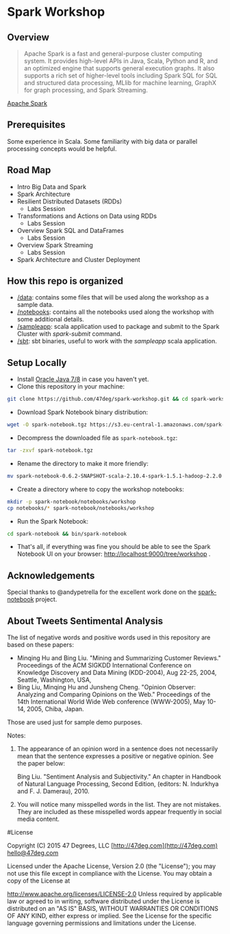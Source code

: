 # Spark Workshop

## Overview

>Apache Spark is a fast and general-purpose cluster computing system. It provides high-level APIs in Java, Scala, Python and R, and an optimized engine that supports general execution graphs. It also supports a rich set of higher-level tools including Spark SQL for SQL and structured data processing, MLlib for machine learning, GraphX for graph processing, and Spark Streaming.

[Apache Spark](http://spark.apache.org/)

## Prerequisites

Some experience in Scala. Some familiarity with big data or parallel processing concepts would be helpful.

## Road Map

* Intro Big Data and Spark
* Spark Architecture
* Resilient Distributed Datasets (RDDs)
	* Labs Session
* Transformations and Actions on Data using RDDs
	* Labs Session
* Overview Spark SQL and DataFrames
	* Labs Session
* Overview Spark Streaming
  * Labs Session
* Spark Architecture and Cluster Deployment

## How this repo is organized

* [/data](./data): contains some files that will be used along the workshop as a sample data.
* [/notebooks](./notebooks): contains all the notebooks used along the workshop with some additional details.
* [/sampleapp](./sampleapp): scala application used to package and submit to the Spark Cluster with _spark-submit_ command.
* [/sbt](./sbt): sbt binaries, useful to work with the *sampleapp* scala application.

## Setup Locally

* Install [Oracle Java 7/8](https://www.oracle.com/java/index.html) in case you haven't yet.
* Clone this repository in your machine:

```bash
git clone https://github.com/47deg/spark-workshop.git && cd spark-workshop
```

* Download Spark Notebook binary distribution:

```bash
wget -O spark-notebook.tgz https://s3.eu-central-1.amazonaws.com/spark-notebook/tgz/spark-notebook-master-scala-2.10.4-spark-1.5.1-hadoop-2.2.0.tgz?max-keys=100000
```
* Decompress the downloaded file as `spark-notebook.tgz`:

```bash
tar -zxvf spark-notebook.tgz
```

* Rename the directory to make it more friendly:

```bash
mv spark-notebook-0.6.2-SNAPSHOT-scala-2.10.4-spark-1.5.1-hadoop-2.2.0 spark-notebook
```

* Create a directory where to copy the workshop notebooks:

```bash
mkdir -p spark-notebook/notebooks/workshop
cp notebooks/* spark-notebook/notebooks/workshop
```

* Run the Spark Notebook:

```bash
cd spark-notebook && bin/spark-notebook
```

* That's all, if everything was fine you should be able to see the Spark Notebook UI on your browser: [http://localhost:9000/tree/workshop](http://localhost:9000/tree/workshop) .

## Acknowledgements

Special thanks to @andypetrella for the excellent work done on the [spark-notebook](https://github.com/andypetrella/spark-notebook) project.

## About Tweets Sentimental Analysis

The list of negative words and positive words used in this repository are based on these papers:

- Minqing Hu and Bing Liu. "Mining and Summarizing Customer Reviews."
      Proceedings of the ACM SIGKDD International Conference on Knowledge
      Discovery and Data Mining (KDD-2004), Aug 22-25, 2004, Seattle,
      Washington, USA,
- Bing Liu, Minqing Hu and Junsheng Cheng. "Opinion Observer: Analyzing
      and Comparing Opinions on the Web." Proceedings of the 14th
      International World Wide Web conference (WWW-2005), May 10-14,
      2005, Chiba, Japan.

Those are used just for sample demo purposes.

Notes:

1. The appearance of an opinion word in a sentence does not necessarily
  mean that the sentence expresses a positive or negative opinion.
  See the paper below:

	Bing Liu. "Sentiment Analysis and Subjectivity." An chapter in
  	Handbook of Natural Language Processing, Second Edition,
 	(editors: N. Indurkhya and F. J. Damerau), 2010.
2. You will notice many misspelled words in the list. They are not
  mistakes. They are included as these misspelled words appear
  frequently in social media content.

#License

Copyright (C) 2015 47 Degrees, LLC [http://47deg.com](http://47deg.com) [hello@47deg.com](mailto:hello@47deg.com)

Licensed under the Apache License, Version 2.0 (the "License"); you may not use this file except in compliance with the License. You may obtain a copy of the License at

http://www.apache.org/licenses/LICENSE-2.0 Unless required by applicable law or agreed to in writing, software distributed under the License is distributed on an "AS IS" BASIS, WITHOUT WARRANTIES OR CONDITIONS OF ANY KIND, either express or implied. See the License for the specific language governing permissions and limitations under the License.
